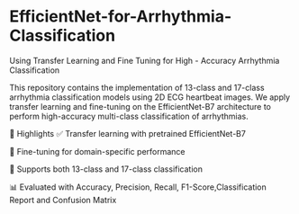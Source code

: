 # EfficientNet-for-Arrhythmia-Classification
Using Transfer Learning and Fine Tuning for High - Accuracy Arrhythmia Classification

This repository contains the implementation of 13-class and 17-class arrhythmia classification models using 2D ECG heartbeat images. 
We apply transfer learning and fine-tuning on the EfficientNet-B7 architecture to perform high-accuracy multi-class classification of arrhythmias.

🚀 Highlights
✅ Transfer learning with pretrained EfficientNet-B7

🧠 Fine-tuning for domain-specific performance

🔢 Supports both 13-class and 17-class classification

📊 Evaluated with Accuracy, Precision, Recall, F1-Score,Classification Report and Confusion Matrix


